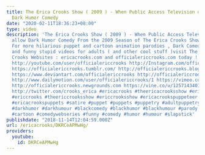 ```yaml
---
title: The Erica Crooks Show ( 2009 ) - When Public Access Television doesn't allow
  Dark Humor Comedy
date: "2020-02-11T18:36:23+08:00"
type: video
description: 'The Erica Crooks Show ( 2009 ) - When Public Access Television doesn''t
  allow Dark Humor Comedy From the 2009 Season of The Erica Crooks Show https://www.youtube.com/watch?v=AFkwFRK9VTI
  For more hilarious puppet and cartoon animation parodies , Dark Comedy humor , satires
  and funny stupid videos for adults ( and other cool stuff )visit The Official Erica
  Crooks Websites : ericacrooks.com and officialericcrooks.com today ! http://facebook.com/officialericcrooks
  http://youtube.com/user/officialericcrooks http://Instagram.com/officialericcrooks/
  https://officialericcrooks.tumblr.com/ http://officialericcrooks.blogspot.com/ https://officialericcrooks.wordpress.com
  https://www.deviantart.com/officialericcrooks http://officialericcrooks.newgrounds.com/follow
  http://www.dailymotion.com/user/officialericcrooks/1 https://vimeo.com/officialericcrooks
  http://officialericcrooks.newgrounds.com https://vine.co/u/1257143407999610880 https://www.pinterest.com/officialec1/
  http://twitter.com/crooks_erica #ericacrooks #theericacrooksshow #ericacrooksshow
  #ericcrooks #theericcrooksshow #ericcrooksshow #ericacrookspuppeteer #ericacrookspuppet
  #ericacrookspuppets #satire #puppet #puppets #puppetry #adultpuppetry #darkcomedy
  #darkhumor #darkhumour #blackcomedy #blackhumor #blackhumour #parody #parodies #cartoons
  #cartoon #comedywebseries #funny #comedy #humor #humour #slapstick'
publishdate: "2018-11-14T12:04:59.000Z"
url: /ericacrooks/DKRCeAPMwHg/
providers:
  youtube:
    id: DKRCeAPMwHg
---
```

